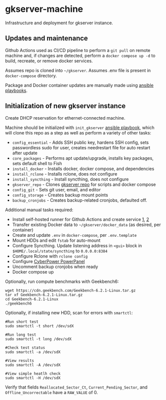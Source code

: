 # gkserver-machine
Infrastructure and deployment for gkserver instance.

## Updates and maintenance
Github Actions used as CI/CD pipeline to perform a `git pull` on remote machine and, if changes are detected, perform a `docker compose up -d` to build, recreate, or remove docker services.

Assumes repo is cloned into `~/gkserver`.
Assumes .env file is present in `docker-compose` directory.

Package and Docker container updates are manually made using [ansible playbooks](https://github.com/rycolos/gklab-ansible/tree/main).

## Initialization of new gkserver instance
Create DHCP reservation for ethernet-connected machine.

Machine should be initialized with `init_gkserver` [ansible playbook](https://github.com/rycolos/gklab-ansible), which will clone this repo as a step as well as perform a variety of other tasks:
* `config_essential` - Adds SSH public key, hardens SSH config, sets passwordless sudo for user, creates needrestart file for auto restart after update
* `core_packages` - Performs apt update/upgrade, installs key packages, sets default shell to Fish
* `install_docker` - Installs docker, docker compose, and dependencies
* `install_rclone` - Installs rclone, does not configure
* `install_syncthing` - Install syncthing, does not configure
* `gkserver_repo` - Clones [gkserver repo](https://github.com/rycolos/gkserver-config/tree/main) for scripts and docker compose
* `config_git` - Sets git user, email, and editor
* `config_storage` - Creates backup mount points
* `backup_cronjobs` - Creates backup-related cronjobs, defaulted off. 

Additional manual tasks required:
* Install self-hosted runner for Github Actions and create service [1](https://docs.github.com/en/actions/hosting-your-own-runners/managing-self-hosted-runners/adding-self-hosted-runners), [2](https://docs.github.com/en/actions/hosting-your-own-runners/managing-self-hosted-runners/configuring-the-self-hosted-runner-application-as-a-service)
* Transfer existing Docker data to `~/gkserver/docker_data` (as desired, per container)
* Create and update `.env` in `docker-compose`, per `.env.template`
* Mount HDDs and edit `fstab` for auto-mount
* Configure Syncthing. Update listening address in `<gui>` block in `$HOME/.local/state/syncthing` to `0.0.0.0:8384`
* Configure Rclone with `rclone config`
* Configure [CyberPower PowerPanel](https://www.cyberpowersystems.com/product/software/power-panel-personal/powerpanel-for-linux/)
* Uncomment backup cronjobs when ready
* Docker compose up

Optionally, run compute benchmarks with Geekbench6:
```
wget https://cdn.geekbench.com/Geekbench-6.2.1-Linux.tar.gz
tar xf Geekbench-6.2.1-Linux.tar.gz
cd Geekbench-6.2.1-Linux
./geekbench6
```

Optionally, if installing new HDD, scan for errors with `smartctl`:
```
#Run short test
sudo smartctl -t short /dev/sdX

#Run long test
sudo smartctl -t long /dev/sdX

#Check test status
sudo smartctl -a /dev/sdX

#View results
sudo smartctl -A /dev/sdX

#View simple heatlh check
sudo smartctl -H /dev/sdX
```

Verify that fields `Reallocated_Sector_Ct`, `Current_Pending_Sector`, and `Offline_Uncorrectable` have a `RAW_VALUE` of 0.

